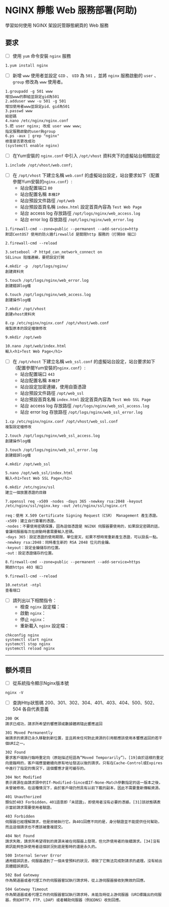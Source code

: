 # NGINX 靜態 Web 服務部署(阿助)

學習如何使用 NGINX 架設託管靜態網頁的 Web 服務

## 要求

* [ ] 使用 `yum` 命令安裝 `nginx` 服務

```終端輸入/輸出
1.yum install nginx
```

* [ ] 新增 `www` 使用者並設定 `GID` 、 `UID` 為 `501` ，並將 `nginx` 服務啟動的 `user` 、 `group` 修改為 `www` 使用者。

```終端輸入/輸出
1.groupadd -g 501 www
增加www的群組並設定gid為501
2.adduser www -u 501 -g 501
增加使用者www並設定pid、gid為501
3.passwd www
給密碼
4.nano /etc/nginx/nginx.conf
5.把 user nginx; 改成 user www www;
指定服務啟動的user與group
6.ps -aux | grep "nginx"
檢查是否更改成功
(systemctl enable nginx)
```

* [ ] 在Yum安裝的 `nginx.conf` 中引入 `/opt/vhost` 資料夾下的虛擬站台相關設定

```終端輸入/輸出
1.include /opt/vhost/web.conf;

```

* [ ] 在 `/opt/vhost` 下建立名稱 `web.conf` 的虛擬站台設定，站台要求如下（配置參閱Yum安裝的`nginx.conf`）:
    + 站台配置端口 `80`
    + 站台配置名稱 `本機IP`
    + 站台預設文件路徑 `/opt/web`
    + 站台預設首頁名稱 `index.html` 設定首頁內容為 `Test Web Page`
    + 站台 access log 存放路徑 `/opt/logs/nginx/web_access.log`
    + 站台 error log 存放路徑 `/opt/logs/nginx/web_error.log`

```終端輸入/輸出
1.firewall-cmd --zone=public --permanent --add-service=http
默認CentOS7 使用的防火牆firewalld 是關閉http 服務的（打開80 端口）

2.firewall-cmd --reload

3.setsebool -P httpd_can_network_connect on
SELinux 阻擋連線，要把設定打開

4.mkdir -p  /opt/logs/nginx/
創建資料夾

5.touch /opt/logs/nginx/web_error.log
創建錯誤log檔

6.touch /opt/logs/nginx/web_access.log
創建操作log檔

7.mkdir /opt/vhost
創建vhost資料夾

8.cp /etc/nginx/nginx.conf /opt/vhost/web.conf
複製原本的設定檔做修改

9.mkdir /opt/web

10.nano /opt/web/index.html
輸入<h1>Test Web Page</h1>
```

* [ ] 在 `/opt/vhost` 下建立名稱 `web_ssl.conf` 的虛擬站台設定，站台要求如下（配置參閱Yum安裝的`nginx.conf`）:
    + 站台配置端口 `443` 
    + 站台配置名稱 `本機IP`
    + 站台設定加密連線，使用自簽憑證
    + 站台預設文件路徑 `/opt/web_ssl`
    + 站台預設首頁名稱 `index.html` 設定首頁內容為 `Test Web SSL Page`
    + 站台 access log 存放路徑 `/opt/logs/nginx/web_ssl_access.log`
    + 站台 error log 存放路徑 `/opt/logs/nginx/web_ssl_error.log`

```終端輸入/輸出
1.cp /etc/nginx/nginx.conf /opt/vhost/web_ssl.conf
複製設定檔修改

2.touch /opt/logs/nginx/web_ssl_access.log
創建操作log檔

3.touch /opt/logs/nginx/web_ssl_error.log
創建錯誤log檔

4.mkdir /opt/web_ssl

5.nano /opt/web_ssl/index.html
輸入<h1>Test Web SSL Page</h1>

6.mkdir /etc/nginx/ssl
建立一個放置憑證的目錄

7.openssl req -x509 -nodes -days 365 -newkey rsa:2048 -keyout /etc/nginx/ssl/nginx.key -out /etc/nginx/ssl/nginx.crt

req：使用 X.509 Certificate Signing Request（CSR） Management 產生憑證。
-x509：建立自行簽署的憑證。
-nodes：不要使用密碼保護，因為這個憑證是 NGINX 伺服器要使用的，如果設定密碼的話，會讓伺服器每次在啟動時書需要輸入密碼。
-days 365：設定憑證的使用期限，單位是天，如果不想時常重新產生憑證，可以設長一點。
-newkey rsa:2048：同時產生新的 RSA 2048 位元的金鑰。
-keyout：設定金鑰儲存的位置。
-out：設定憑證儲存的位置。

8.firewall-cmd --zone=public --permanent --add-service=https
開啟https 403 端口

9.firewall-cmd --reload

10.netstat -ntpl 
查看端口
```

* [ ] 請列出以下相關指令：
    + 檢查 `nginx` 設定檔：
    + 啟動 `nginx`：
    + 停止 `nginx`：
    + 重新載入 `nginx` 設定檔：
```
chkconfig nginx
systemctl start nginx
systemctl stop nginx
systemctl reload nginx
```
---
## 额外项目

* [ ] 從系統指令顯示Nginx版本號

```終端輸入/輸出
nginx -V
```

* [ ] 查詢Http狀態碼 200、301、302、304、401、403、404、500、502、504 各自代表意義

```答案
200 OK
請求已成功，請求所希望的響應頭或數據體將隨此響應返回

301 Moved Permanently
被請求的資源已永久移動到新位置，並且將來任何對此資源的引用都應該使用本響應返回的若干個URI之一。

302 Found
要求客戶端執行臨時重定向（原始描述短語為“Moved Temporarily”）。[19]由於這樣的重定向是臨時的，客戶端應當繼續向原有地址發送以後的請求。只有在Cache-Control或Expires中進行了指定的情況下，這個響應才是可緩存的。

304 Not Modified
表示資源在由請求頭中的If-Modified-Since或If-None-Match參數指定的這一版本之後，未曾被修改。在這種情況下，由於客戶端仍然具有以前下載的副本，因此不需要重新傳輸資源。

401 Unauthorized
類似於403 Forbidden，401語意即「未認證」，即使用者沒有必要的憑據。[31]該狀態碼表示當前請求需要使用者驗證。

403 Forbidden
伺服器已經理解請求，但是拒絕執行它。與401回應不同的是，身分驗證並不能提供任何幫助，而且這個請求也不應該被重複提交。

404 Not Found
請求失敗，請求所希望得到的資源未被在伺服器上發現，但允許使用者的後續請求。[34]沒有資訊能夠告訴使用者這個狀況到底是暫時的還是永久的。

500 Internal Server Error
通用錯誤訊息，伺服器遇到了一個未曾預料的狀況，導致了它無法完成對請求的處理。沒有給出具體錯誤資訊。

502 Bad Gateway
作為閘道器或者代理工作的伺服器嘗試執行請求時，從上游伺服器接收到無效的回應。

504 Gateway Timeout
作為閘道器或者代理工作的伺服器嘗試執行請求時，未能及時從上游伺服器（URI標識出的伺服器，例如HTTP、FTP、LDAP）或者輔助伺服器（例如DNS）收到回應。
```
